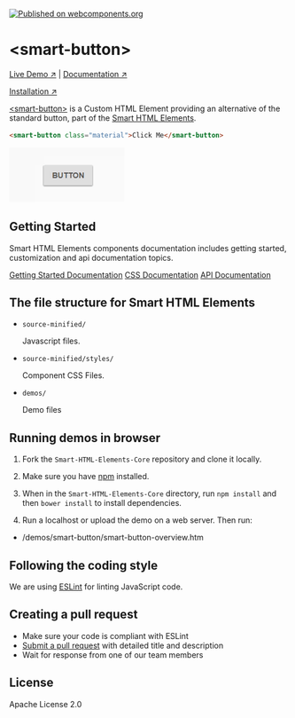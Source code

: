 [![Published on webcomponents.org](https://img.shields.io/badge/webcomponents.org-published-blue.svg)](https://www.webcomponents.org/element/owner/my-element)

# &lt;smart-button&gt;

[Live Demo ↗](http://htmlelements.com/demos/button/)
|
[Documentation ↗](http://www.htmlelements.com/docs/)

[Installation ↗](https://www.npmjs.com/package/@smarthtmlelements/smart-html-elements-core)

[&lt;smart-button&gt;](http://htmlelements.com/demos/button/) is a Custom HTML Element providing an alternative of the standard button, part of the [Smart HTML Elements](https://htmlelements.com/).

<!--
```
<custom-element-demo>
  <template>
    <script src="../webcomponentsjs/webcomponents-lite.js"></script>
     <next-code-block></next-code-block>
  </template>
</custom-element-demo>
```
-->
```html
<smart-button class="material">Click Me</smart-button>
```

[<img src="https://raw.githubusercontent.com/htmlelements/smart-button/master/smart-button.gif" alt="Screenshot of smart-button, using the Material theme">](https://htmlelements.com/demos/button)

## Getting Started

Smart HTML Elements components documentation includes getting started, customization and api documentation topics.

[Getting Started Documentation](http://www.htmlelements.com/docs/button/)
[CSS Documentation](http://www.htmlelements.com/docs/button-css/)
[API Documentation](http://www.htmlelements.com/docs/button-api/)


## The file structure for Smart HTML Elements

- `source-minified/`

  Javascript files.

- `source-minified/styles/`

  Component CSS Files.

- `demos/`

  Demo files

## Running demos in browser

1. Fork the `Smart-HTML-Elements-Core` repository and clone it locally.

1. Make sure you have [npm](https://www.npmjs.com/) installed.

1. When in the `Smart-HTML-Elements-Core` directory, run `npm install` and then `bower install` to install dependencies.

1. Run a localhost or upload the demo on a web server. Then run:

  - /demos/smart-button/smart-button-overview.htm


## Following the coding style

We are using [ESLint](http://eslint.org/) for linting JavaScript code. 

## Creating a pull request

  - Make sure your code is compliant with ESLint
  - [Submit a pull request](https://www.digitalocean.com/community/tutorials/how-to-create-a-pull-request-on-github) with detailed title and description
  - Wait for response from one of our team members


## License

Apache License 2.0

